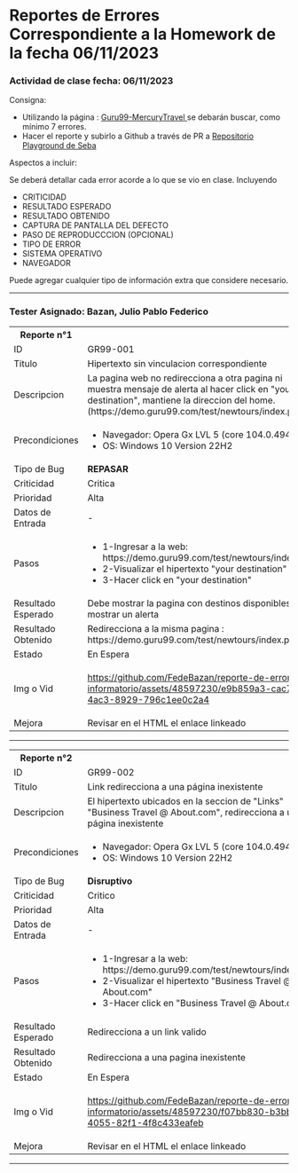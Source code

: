 <h1>Reportes de Errores Correspondiente a la Homework de la fecha 06/11/2023</h1>
<h3>
Actividad de clase 
fecha: 06/11/2023
</h3>
<p>Consigna:</p>
<ul>
 <li>Utilizando la página : <a href="https://demo.guru99.com/test/newtours/index.php" target="_blank"> Guru99-MercuryTravel </a>
 se debarán buscar, como mínimo 7 errores.</li>
 <li>Hacer el reporte y subirlo a Github a través de PR a <a href="https://github.com/Tusuegra510/reporte-de-errores-informatorio/tree/testing" target="_blank"> Repositorio Playground de Seba</a>
 </li>
</ul>

<p>Aspectos a incluir:</p>

<p>Se deberá detallar cada error acorde a lo que se vio en clase. Incluyendo</p>
<ul>
 <li>CRITICIDAD</li>
 <li>RESULTADO ESPERADO</li>
 <li>RESULTADO OBTENIDO</li>
 <li>CAPTURA DE PANTALLA DEL DEFECTO</li>
 <li>PASO DE REPRODUCCCION (OPCIONAL)</li>
 <li>TIPO DE ERROR</li>
 <li>SISTEMA OPERATIVO</li>
 <li>NAVEGADOR</li>
</ul>
<p>Puede agregar cualquier tipo de información extra que considere necesario.</p>

<hr>

<h3>Tester Asignado: Bazan, Julio Pablo Federico</h3>

<table>
  <tr>
    <th>Reporte n°1</th>
    <th></th>
  </tr>
  <tr>
    <td>ID</td>
    <td>GR99-001</td>
  </tr>
  <tr>
    <td>Titulo</td>
    <td>Hipertexto sin vinculacion correspondiente</td>
  </tr>
  <tr>
    <td>Descripcion</td>
    <td>La pagina web no redirecciona a otra pagina ni muestra mensaje de alerta al hacer click en "your destination",
    mantiene la direccion del home. (https://demo.guru99.com/test/newtours/index.php)</td>
  </tr>
  <tr>
    <td>Precondiciones</td>
    <td><ul>
     <li>Navegador: Opera Gx LVL 5 (core 104.0.4944.74)</li>
     <li>OS: Windows 10 Version 22H2</li>
    </ul> </td>
  </tr>
 <tr>
    <td>Tipo de Bug</td>
    <td><b>REPASAR</b></td>
  </tr>
<tr>
    <td>Criticidad</td>
    <td>Critica</td>
  </tr>
  <tr>
    <td>Prioridad</td>
    <td>Alta</td>
  </tr>
  <tr>
    <td>Datos de Entrada</td>
    <td>-</td>
  </tr>
  <tr>
    <td>Pasos</td>
    <td><ul>
     <li> 1-Ingresar a la web: https://demo.guru99.com/test/newtours/index.php </li>
     <li> 2-Visualizar el hipertexto "your destination"</li>
     <li> 3-Hacer click en "your destination"</li>
    </ul></td>
  </tr>
  <tr>
    <td>Resultado Esperado</td>
    <td>Debe mostrar la pagina con destinos disponibles o mostrar un alerta </td>
  </tr>
  <tr>
    <td>Resultado Obtenido</td>
    <td>Redirecciona a la misma pagina : https://demo.guru99.com/test/newtours/index.php</td>
  </tr>
  <tr>
    <td>Estado</td>
    <td>En Espera</td>
  </tr>
  <tr>
    <td>Img o Vid</td>
    <td>

https://github.com/FedeBazan/reporte-de-errores-informatorio/assets/48597230/e9b859a3-cac7-4ac3-8929-796c1ee0c2a4

</td>
  </tr>
 <tr>
    <td>Mejora</td>
    <td>Revisar en el HTML el enlace linkeado</td>
  </tr>
</table>
<!-- ------------------------------------------------------------------------------------------------------------------- -->
<hr>
<table>
  <tr>
    <th>Reporte n°2</th>
    <th></th>
  </tr>
  <tr>
    <td>ID</td>
    <td>GR99-002</td>
  </tr>
  <tr>
    <td>Titulo</td>
    <td>Link redirecciona a una página inexistente</td>
  </tr>
  <tr>
    <td>Descripcion</td>
    <td>El hipertexto ubicados en la seccion de "Links" "Business Travel @ About.com", redirecciona a una página inexistente</td>
  </tr>
  <tr>
    <td>Precondiciones</td>
    <td><ul>
     <li>Navegador: Opera Gx LVL 5 (core 104.0.4944.74)</li>
     <li>OS: Windows 10 Version 22H2</li>
    </ul> </td>
  </tr>
 <tr>
    <td>Tipo de Bug</td>
    <td><b>Disruptivo</b></td>
  </tr>
<tr>
    <td>Criticidad</td>
    <td>Critico</td>
  </tr>
  <tr>
    <td>Prioridad</td>
    <td>Alta</td>
  </tr>
  <tr>
    <td>Datos de Entrada</td>
    <td>-</td>
  </tr>
  <tr>
    <td>Pasos</td>
    <td><ul>
     <li> 1-Ingresar a la web: https://demo.guru99.com/test/newtours/index.php </li>
     <li> 2-Visualizar el hipertexto "Business Travel @ About.com"</li>
     <li> 3-Hacer click en "Business Travel @ About.com"</li>
    </ul></td>
  </tr>
  <tr>
    <td>Resultado Esperado</td>
    <td>Redirecciona a un link valido</td>
  </tr>
  <tr>
    <td>Resultado Obtenido</td>
    <td>Redirecciona a una pagina inexistente</td>
  </tr>
  <tr>
    <td>Estado</td>
    <td>En Espera</td>
  </tr>
  <tr>
    <td>Img o Vid</td>
    <td>
     

https://github.com/FedeBazan/reporte-de-errores-informatorio/assets/48597230/f07bb830-b3bb-4055-82f1-4f8c433eafeb
<tr>
    <td>Mejora</td>
    <td>Revisar en el HTML el enlace linkeado</td>
  </tr>

</td>
  </tr>



</table>

<!-- ------------------------------------------------------------------------------------------------------ -->
<hr>
<!--
<table>
  <tr>
    <th>Reporte n°2</th>
    <th></th>
  </tr>
  <tr>
    <td>ID</td>
    <td>GR99-002</td>
  </tr>
  <tr>
    <td>Titulo</td>
    <td></td>
  </tr>
  <tr>
    <td>Descripcion</td>
    <td></td>
  </tr>
  <tr>
    <td>Precondiciones</td>
    <td> </td>
  </tr>
 <tr>
    <td>Tipo de Bug</td>
    <td><b>REPASAR</b></td>
  </tr>
<tr>
    <td>Criticidad</td>
    <td></td>
  </tr>
  <tr>
    <td>Prioridad</td>
    <td></td>
  </tr>
  <tr>
    <td>Datos de Entrada</td>
    <td></td>
  </tr>
  <tr>
    <td>Pasos</td>
    <td></td>
  </tr>
  <tr>
    <td>Resultado Esperado</td>
    <td></td>
  </tr>
  <tr>
    <td>Resultado Obtenido</td>
    <td></td>
  </tr>
  <tr>
    <td>Estado</td>
    <td></td>
  </tr>
  <tr>
    <td>Img o Vid</td>
    <td></td>
  </tr>
</table>-->
